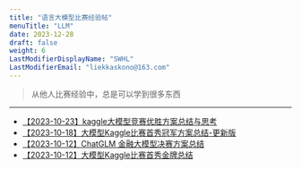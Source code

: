 ```yaml
---
title: "语言大模型比赛经验帖"
menuTitle: "LLM"
date: 2023-12-28
draft: false
weight: 6
LastModifierDisplayName: "SWHL"
LastModifierEmail: "liekkaskono@163.com"
---
```

 
> 从他人比赛经验中，总是可以学到很多东西
 
---
 

- [【2023-10-23】kaggle大模型竞赛优胜方案总结与思考](https://mp.weixin.qq.com/s/bZu63QmoT1e0UvxsejNy0A)
- [【2023-10-18】大模型Kaggle比赛首秀冠军方案总结-更新版](https://mp.weixin.qq.com/s/aXnhUAP6ZmlgkdI8JI8VFQ)
- [【2023-10-12】ChatGLM 金融大模型决赛方案总结](https://mp.weixin.qq.com/s/zdHlw85qZcY0IytYNOOBFQ)
- [【2023-10-12】大模型Kaggle比赛首秀金牌总结](https://mp.weixin.qq.com/s/FCSQxNTl4m9WwhVWQhQoVg)

